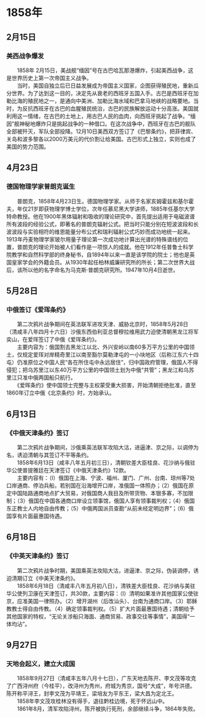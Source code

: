 # 1858年
## 2月15日
### 美西战争爆发
　　1858年 2月15日，美战舰“缅因”号在古巴哈瓦那港爆炸，引起美西战争，这是世界历史上第一次帝国主义战争。<br>　　当时，美国自独立后已日益发展成为帝国主义国家，企图获得殖民地，重新瓜分世界。为了达到这一目的，决定先从衰老的西班牙五国入手。古巴是西班牙在加勒比海的殖民地之一，是通向中美洲、加勒比海水域和巴拿马地峡的战略要地。当时，为反抗西班牙在古巴的血腥殖民统治，古巴的民族解放运动十分高涨。美国就利用这一情绪，在古巴的土地上，用古巴人民的血肉，向西班牙挑起了战争。“缅因”舰神秘地爆炸只是挑起战争的一种借口。在这次战争中，西班牙在古巴的舰队全部被歼灭，军队全部投降。12月10日美西双方签订了《巴黎条约》，把菲律宾、关岛和波多黎各以2000万美元的代价割让给美国。古巴形式上独立，实则也成了美国的势力范围。
## 4月23日
### 德国物理学家普朗克诞生
　　普朗克，1858年4月23日生。德国物理学家。从师于名家亥姆霍兹和基尔霍夫，年仅21岁即获物理学博士学位，次年任慕尼黑大学讲师，1885年任基尔大学特命教授。他在1900年黑体辐射和吸收的理论研究中，首先提出适用于电磁波谱所有波段的经验公式，即著名的普朗克辐射公式。把当时只能分别在短波波段和长波波段与实验相符的维恩能量分布公式和瑞利辐射公式巧妙而成功地统一起来。1913年丹麦物理学家玻尔用量子理论第一次成功地计算出光谱的特殊谱线的位置，普朗克的理论开始被人们看作是一项惊人的成就。他在1912年任普鲁士科学院教学和自然科学部的终身秘书，自1894年以来一直是该学院的院士；他也是英国皇家学会的外籍会员。从1930年起任柏林威廉研究所的所长；第二次世界大战后，该所以他的名字命名为马克斯·普朗克研究所。1947年10月4日逝世。
## 5月28日
### 中俄签订《爱珲条约》
　　第二次鸦片战争期间在英法联军进攻天津、威胁北京时，1858年5月28日（清咸丰八年四月十六日）沙俄东西伯利亚总督穆拉维用武力迫使清朝黑龙江将军奕山，在爱珲签订了中俄《爱珲条约》。<br>　　主要内容为：俄国割去黑龙江以北、外兴安岭以南60多万平方公里的中国领土，仅规定爱珲对岸精奇里江以南至豁尔莫勒津屯的一小块地区（后称江东六十四屯）仍准原位之中国人民“各在所住屯中永远居住”，归中国政府管理，俄国人不得侵犯；把乌苏里江以东40万平方公里的中国领土划为中俄“共管”；黑龙江和乌苏里江只准中俄两国船只航行。<br>　　《爱晖条约》使中国领士完整与主权蒙受重大损害，开始清朝拒绝批准，直至1860年订立中俄《北京条约》时，方始承认。
## 6月13日
### 《中俄天津条约》签订
　　第二次鸦片战争期间，沙俄乘英法联军攻陷大沽，进逼津、京之际，以调停为名，诱迫清朝与其签订不平等条约。<br>　　1858年6月13日（咸丰八年五月初三日），清朝钦差大臣桂良、花沙纳与俄驻华公使普提雅廷在天津签订《中俄天津条约》12款。<br>　　主要内容有：（l）俄国在上海、宁波、福州、厦门、广州、台南、琼州等7处口岸通商、停泊兵船，若别国在沿海增开口岸，准俄国一体照办；（2）俄国在原定中国陆路通商地点扩大贸易，对俄国商人我目及所带货物、本银多寡，不加限制；（3）俄国在中国各通商口岸设立领事馆，俄国人享有领事裁判权；（4）俄国东正教士人内地自由传教；（5）中俄两国派员查勘“从前未经定明边界”；（6）俄国享有片面最惠国待遇。
## 6月18日
### 《中英天津条约》签订
　　第二次鸦片战争时期，美国乘英法攻陷大沽，进逼津、京之际，伪装调停，诱迫清期订立《中美天津条约》。<br>　　1858年6月18日（清咸丰八年五月初八日），清铁差大臣桂良、花沙纳与美驻华公使列卫康在天津签订，共30款，主要内容：（l）清明如果准许其他国家公使驻京，应准美国一律照办。（2）增开湖州（后改汕头）、台南为通商口岸。（3）耶稣教教士得自由传教。（4）确定领事裁判权。（5）扩大片面最惠国待遇；清朝给予其他国家的特权，“无论关涉船只海面、通商贸易、政事交往等事情”，美国得“一体均沾”。
## 9月27日
### 天地会起义，建立大成国
　　1858年9月27日（清咸丰五年八月十七日），广东天地去陈开、李文茂等攻克了广西浔州府（今桂平），改浔州为秀州，府城为秀京，国号“大成”，年号洪德。陈开称平浔王，封李文茂为平靖王，梁培友为平东王，梁大昌为定北王。<br>　　1858年李文茂攻桂林没有得手，退往黔桂边境，死于怀远山中。<br>　　1861年8月，清军攻陷浔州，陈开被执行死刑，余部继续斗争，1864年失败。
<comment/>